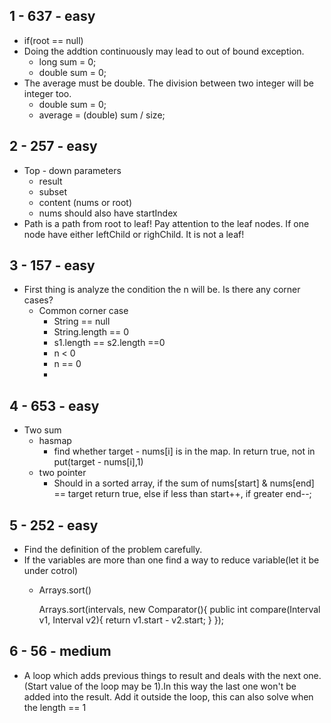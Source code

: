 ## 1 - 637 - easy
- if(root == null)
- Doing the addtion continuously may lead to out of bound exception.
    + long sum = 0;
    + double sum = 0;
- The average must be double. The division between two integer will be integer too.
    + double sum = 0;
    + average = (double) sum / size;

## 2 - 257 - easy
- Top - down parameters
    + result
    + subset
    + content (nums or root)
    + nums should also have startIndex
- Path is a path from root to leaf! Pay attention to the leaf nodes. If one node have either leftChild or righChild. It is not a leaf!

## 3 - 157 - easy
- First thing is analyze the condition the n will be. Is there any corner cases?
    + Common corner case
        + String == null
        + String.length == 0
        + s1.length == s2.length ==0
        + n < 0
        + n == 0
        +
## 4 - 653 - easy
- Two sum
    - hasmap
        - find whether target - nums[i] is in the map. In return true, not in put(target - nums[i],1)
    - two pointer
        - Should in a sorted array, if the sum of nums[start] & nums[end] == target return true, else if less than start++, if greater end--;
## 5 - 252 - easy
- Find the definition of the problem carefully.
- If the variables are more than one find a way to reduce variable(let it be under cotrol)
    - Arrays.sort()


        Arrays.sort(intervals, new Comparator<Intervals>(){
            public int compare(Interval v1, Interval v2){
                return v1.start - v2.start;
            }
        });

## 6 - 56 - medium
- A loop which adds previous things to result and deals with the next one.(Start value of the loop may be 1).In this way the last one won't be added into the result. Add it outside the loop, this can also solve when the length == 1
